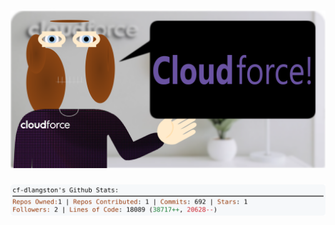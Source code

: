 <!-- 
Version 3.0.173
Built Sun Dec 29 2024 02:13:17 GMT+0000 (Coordinated Universal Time)
-->

<h1 align="center">
  <a href="https://github.com/dylanlangston/dylanlangston/tree/master/src" title="Click to View Source">
    <picture width="100%" alt="Dylan">
      <source media="(prefers-color-scheme: dark)" srcset="dylan-dark.svg?version=3.0.173">
      <img src="dylan-light.svg?version=3.0.173" alt="Dylan">
    </picture>
  </a>
</h1>

<div align="center">
  <picture width="100%" alt="Profile Info and Stats">
    <source media="(prefers-color-scheme: dark)" srcset="stats-dark.svg?version=3.0.173">
    <img src="stats-light.svg?version=3.0.173" alt="Profile Info and Stats">
  </picture>
</div>

